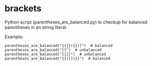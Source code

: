 # brackets

Python script (parentheses_are_balanced.py) to checkup for balanced parentheses in an string literal.

Example:
```
parentheses_are_balanced("[{{}({})]")  # balanced
parentheses_are_balanced("[[")  # unbalanced
parentheses_are_balanced("[{]}")  # unbalanced
parentheses_are_balanced("{{([])}}")  # balanced
```
